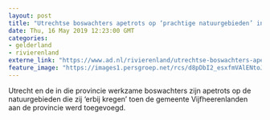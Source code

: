 ```yaml
---
layout: post
title: "Utrechtse boswachters apetrots op ‘prachtige natuurgebieden’ in Vijfheerenlanden"
date: Thu, 16 May 2019 12:23:00 GMT
categories: 
- gelderland 
- rivierenland 
externe_link: "https://www.ad.nl/rivierenland/utrechtse-boswachters-apetrots-op-prachtige-natuurgebieden-in-vijfheerenlanden~a7039067/"
feature_image: "https://images1.persgroep.net/rcs/d8pDbI2_esxfmVAlENtoJT-E3WE/diocontent/148500019/_fitwidth/400/?appId=21791a8992982cd8da851550a453bd7f&quality=0.7"
---
```


Utrecht en de in die provincie werkzame boswachters zijn apetrots op de natuurgebieden die zij ‘erbij kregen’ toen de gemeente Vijfheerenlanden aan de provincie werd toegevoegd.
